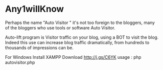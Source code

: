 # Any1willKnow #

Perhaps the name "Auto Visitor " it's not too foreign to the bloggers, many of the bloggers who use tools or software Auto Visitor.

Auto-lift program is Visitor traffic on your blog, using a BOT to visit the blog. Indeed this use can increase blog traffic dramatically, from hundreds to thousands of impressions can be.

For Windows
Install XAMPP
Download http://j.gs/C6YK
usage : php autovisitor.php

